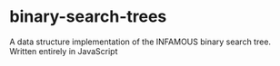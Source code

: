 # binary-search-trees
A data structure implementation of the INFAMOUS binary search tree. Written entirely in JavaScript
